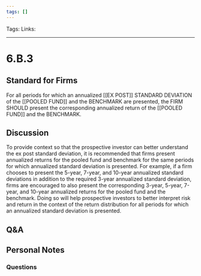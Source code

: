 ```yaml
---
tags: []
---
```

Tags:
Links: 
___
# 6.B.3
## Standard for Firms
For all periods for which an annualized [[EX POST]] STANDARD DEVIATION of the [[POOLED FUND]] and the BENCHMARK are presented, the FIRM SHOULD present the corresponding annualized return of the [[POOLED FUND]] and the BENCHMARK.
## Discussion
To provide context so that the prospective investor can better understand the ex post standard deviation, it is recommended that firms present annualized returns for the pooled fund and benchmark for the same periods for which annualized standard deviation is presented. For example, if a firm chooses to present the 5-year, 7-year, and 10-year annualized standard deviations in addition to the required 3-year annualized standard deviation, firms are encouraged to also present the corresponding 3-year, 5-year, 7-year, and 10-year annualized returns for the pooled fund and the benchmark. Doing so will help prospective investors to better interpret risk and return in the context of the return distribution for all periods for which an annualized standard deviation is presented.
## Q&A

## Personal Notes

### Questions